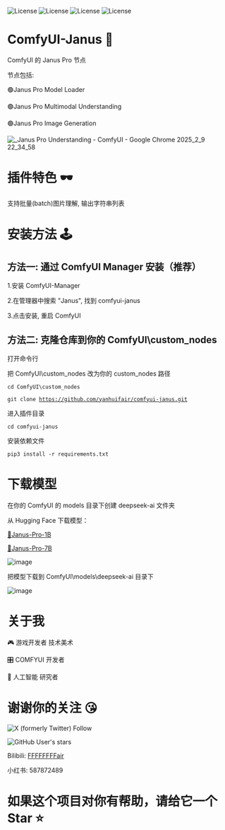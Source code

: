 


![License](https://img.shields.io/badge/license-MIT-brightgreen)
![License](https://img.shields.io/badge/PLUGIN-COMFYUI-informational) 
![License](https://img.shields.io/badge/Code-Python-blue) 
![License](https://img.shields.io/badge/Creator-Fair-orange) 

# ComfyUI-Janus 🎉
ComfyUI 的 Janus Pro 节点

节点包括:

🟢Janus Pro Model Loader

🟢Janus Pro Multimodal Understanding

🟢Janus Pro Image Generation

![_Janus Pro Understanding - ComfyUI - Google Chrome 2025_2_9 22_34_58](https://github.com/user-attachments/assets/739a9381-087c-405c-8513-04d9599bed4f)

# 插件特色 🕶️

支持批量(batch)图片理解, 输出字符串列表

# 安装方法 🕹️

## 方法一: 通过 ComfyUI Manager 安装（推荐）

1.安装 ComfyUI-Manager

2.在管理器中搜索 "Janus", 找到 comfyui-janus

3.点击安装, 重启 ComfyUI

## 方法二: 克隆仓库到你的 ComfyUI\custom_nodes

打开命令行

把 ComfyUI\custom_nodes 改为你的 custom_nodes 路径

<code>cd ComfyUI\custom_nodes</code>

<code>git clone https://github.com/yanhuifair/comfyui-janus.git</code>

进入插件目录

<code>cd comfyui-janus</code>

安装依赖文件

<code>pip3 install -r requirements.txt</code>

# 下载模型

在你的 ComfyUI 的 models 目录下创建 deepseek-ai 文件夹

从 Hugging Face 下载模型：

[🤗Janus-Pro-1B](https://huggingface.co/deepseek-ai/Janus-Pro-1B)

[🤗Janus-Pro-7B](https://huggingface.co/deepseek-ai/Janus-Pro-7B)

![image](https://github.com/user-attachments/assets/ec5b92a7-723b-48dd-92ec-ce299a6b8d8e)


把模型下载到 ComfyUI\models\deepseek-ai 目录下

![image](https://github.com/user-attachments/assets/9cd52d98-7522-4503-8c82-322268d1f85f)


# 关于我

🎮 游戏开发者 技术美术 

🎛️ COMFYUI 开发者

🤖 人工智能 研究者

# 谢谢你的关注  😘

![X (formerly Twitter) Follow](https://img.shields.io/twitter/follow/realFairyan)

![GitHub User's stars](https://img.shields.io/github/stars/yanhuifair)

Bilibili: [FFFFFFFFair](https://space.bilibili.com/8191887)

小红书: 587872489

# 如果这个项目对你有帮助，请给它一个 Star ⭐️
